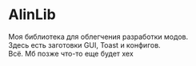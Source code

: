 # AlinLib
Моя библиотека для облегчения разработки модов.<br>
Здесь есть заготовки GUI, Toast и конфигов.<br>
Всё. Мб позже что-то еще будет хех
